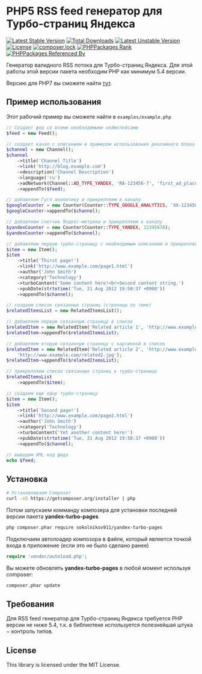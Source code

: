 PHP5 RSS feed генератор для Турбо-страниц Яндекса
=====================================

[![Latest Stable Version](https://poser.pugx.org/sokolnikov911/yandex-turbo-pages-php5/v/stable)](https://packagist.org/packages/sokolnikov911/yandex-turbo-pages-php5)
[![Total Downloads](https://poser.pugx.org/sokolnikov911/yandex-turbo-pages-php5/downloads)](https://packagist.org/packages/sokolnikov911/yandex-turbo-pages-php5)
[![Latest Unstable Version](https://poser.pugx.org/sokolnikov911/yandex-turbo-pages-php5/v/unstable)](https://packagist.org/packages/sokolnikov911/yandex-turbo-pages-php5)
[![License](https://poser.pugx.org/sokolnikov911/yandex-turbo-pages-php5/license)](https://packagist.org/packages/sokolnikov911/yandex-turbo-pages-php5)
[![composer.lock](https://poser.pugx.org/sokolnikov911/yandex-turbo-pages-php5/composerlock)](https://packagist.org/packages/sokolnikov911/yandex-turbo-pages-php5)
[![PHPPackages Rank](http://phppackages.org/p/sokolnikov911/yandex-turbo-pages-php5/badge/rank.svg)](http://phppackages.org/p/sokolnikov911/yandex-turbo-pages-php5)
[![PHPPackages Referenced By](http://phppackages.org/p/sokolnikov911/yandex-turbo-pages-php5/badge/referenced-by.svg)](http://phppackages.org/p/sokolnikov911/yandex-turbo-pages-php5)


Генератор валидного RSS потока для Турбо-страниц Яндекса. Для этой работы этой версии пакета
необходим PHP как минимум 5.4 версии.

Версию для PHP7 вы сможете найти [тут](https://github.com/sokolnikov911/yandex-turbo-pages).


## Пример использования

Этот рабочий пример вы сможете найти в `examples/example.php`

```php
// Создает фид со всеми необходимыми неймспейсами
$feed = new Feed();

// создает канал с описанием и примером использования рекламного блока РСЯ, прикрепляет канал к фиду
$channel = new Channel();
$channel
    ->title('Channel Title')
    ->link('http://blog.example.com')
    ->description('Channel Description')
    ->language('ru')
    ->adNetwork(Channel::AD_TYPE_YANDEX, 'RA-123456-7', 'first_ad_place')
    ->appendTo($feed);

// добавляем Гугл аналитику и прикрепляем к каналу
$googleCounter = new Counter(Counter::TYPE_GOOGLE_ANALYTICS, 'XX-1234567-89');
$googleCounter->appendTo($channel);

// добавляем счетчик Яндекс-метрики и прикрепляем к каналу
$yandexCounter = new Counter(Counter::TYPE_YANDEX, 12345678);
$yandexCounter->appendTo($channel);

// добавляем первую турбо-страницу с необходимым описанием и прикрепляем ее к каналу
$item = new Item();
$item
    ->title('Thirst page!')
    ->link('http://www.example.com/page1.html')
    ->author('John Smith')
    ->category('Technology')
    ->turboContent('Some content here!<br>Second content string.')
    ->pubDate(strtotime('Tue, 21 Aug 2012 19:50:37 +0900'))
    ->appendTo($channel);

// создаем список связанных страниц (страницы по теме)
$relatedItemsList = new RelatedItemsList();

// добавляем первую связанную страницу в список
$relatedItem = new RelatedItem('Related article 1', 'http://www.example.com/related1.html');
$relatedItem->appendTo($relatedItemsList);

// добавляем вторую связанную страницу с картинкой в список
$relatedItem = new RelatedItem('Related article 2', 'http://www.example.com/related2.html',
    'http://www.example.com/related2.jpg');
$relatedItem->appendTo($relatedItemsList);

// прикрепляем список связанных страниц к турбо-странице
$relatedItemsList
    ->appendTo($item);

// создаем еще одну турбо-страницу
$item = new Item();
$item
    ->title('Second page!')
    ->link('http://www.example.com/page2.html')
    ->author('John Smith')
    ->category('Technology')
    ->turboContent('Yet another content here!')
    ->pubDate(strtotime('Tue, 21 Aug 2012 19:50:37 +0900'))
    ->appendTo($channel);

// выводим XML код фида
echo $feed;
```



## Установка


```bash
# Устанавливаем Composer
curl -sS https://getcomposer.org/installer | php
```

Потом запускаем комманду композера для установки последней версии пакета **yandex-turbo-pages**

```bash
php composer.phar require sokolnikov911/yandex-turbo-pages
```

Подключаем автолоадер композора в файле, который является точкой входа в приложение (если это не было сделано ранее)

```php
require 'vendor/autoload.php';
```

Вы можете обновлять **yandex-turbo-pages** в любой момент используя composer:

 ```bash
composer.phar update
 ```
 
 
## Требования

Для RSS feed генератор для Турбо-страниц Яндекса требуется PHP версии не ниже 5.4,
т.к. в библиотеке используется полезнейшая штука − контроль типов.


## License

This library is licensed under the MIT License.